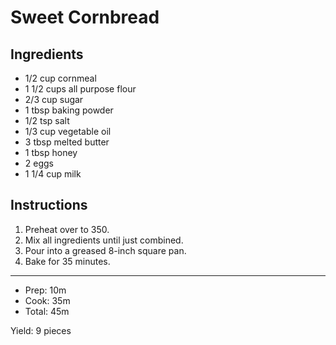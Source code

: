 # Sweet Cornbread

## Ingredients

- 1/2 cup cornmeal
- 1 1/2 cups all purpose flour
- 2/3 cup sugar
- 1 tbsp baking powder
- 1/2 tsp salt
- 1/3 cup vegetable oil
- 3 tbsp melted butter
- 1 tbsp honey
- 2 eggs
- 1 1/4 cup milk

## Instructions

1. Preheat over to 350.
1. Mix all ingredients until just combined.
1. Pour into a greased 8-inch square pan.
1. Bake for 35 minutes.

---

- Prep: 10m
- Cook: 35m
- Total: 45m

Yield: 9 pieces
